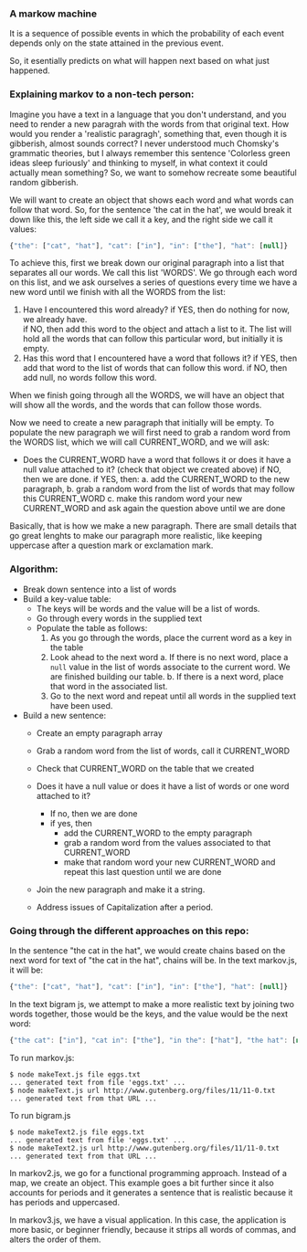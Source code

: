 ### A markow machine

It is a sequence of possible events in which the probability of each event depends only on the state attained in the previous event.

So, it esentially predicts on what will happen next based on what just happened.


### Explaining markov to a non-tech person:
Imagine you have a text in a language that you don't understand, and you need to render a new paragrah with the words from that original text. How would you render a 'realistic paragragh', something that, even though it is gibberish, almost sounds correct? I never understood much Chomsky's grammatic theories, but I always remember this sentence 'Colorless green ideas sleep furiously' and thinking to myself, in what context it could actually mean something? So, we want to somehow recreate some beautiful random gibberish.

We will want to create an object that shows each word and what words can follow that word. So, for the sentence 'the cat in the hat', we would break it down like this, the left side we call it a key, and the right side we call it values:

 ```js
 {"the": ["cat", "hat"], "cat": ["in"], "in": ["the"], "hat": [null]} 
 ```
To achieve this, first we break down our original paragraph into a list that separates all our words. We call this list 'WORDS'. We go through each word on this list, and we ask ourselves a series of questions every time we have a new word until we finish with all the WORDS from the list:
1. Have I encountered this word already?
  if YES, then do nothing for now, we already have.  
  if NO, then add this word to the object and attach a list to it. The list will hold all the words that can follow this particular word, but initially it is empty.
2. Has this word that I encountered have a word that follows it?
  if YES, then add that word to the list of words that can follow this word.
  if NO, then add null, no words follow this word.

When we finish going through all the WORDS, we will have an object that will show all the words, and the words that can follow those words.

Now we need to create a new paragraph that initially will be empty. To populate the new paragraph we will first need to grab a random word from the WORDS list, which we will call CURRENT_WORD, and we will ask:
* Does the CURRENT_WORD have a word that follows it or does it have a null value attached to it? (check that object we created above)
  if NO, then we are done.
  if YES, then:
    a. add the CURRENT_WORD to the new paragraph, 
    b. grab a random word from the list of words that may follow this CURRENT_WORD 
    c. make this random word your new CURRENT_WORD and ask again the question above until we are done


Basically, that is how we make a new paragraph. There are small details that go great lenghts to make our paragraph more realistic, like keeping uppercase after a question mark or exclamation mark. 



### Algorithm:
  - Break down sentence into a list of words
  - Build a key-value table:
    - The keys will be words and the value will be a list of words.
    - Go through every words in the supplied text
    - Populate the table as follows:
      1. As you go through the words, place the current word as a key in the table
      2. Look ahead to the next word
        a. If there is no next word, place a `null` value in the list of words associate to the current word. We are finished building our table.
        b. If there is a next word, place that word in the associated list.
      3. Go to the next word and repeat until all words in the supplied text have been used.
  - Build a new sentence:
    - Create an empty paragraph array
    - Grab a random word from the list of words, call it CURRENT_WORD
    - Check that CURRENT_WORD on the table that we created
    - Does it have a null value or does it have a list of words or one word attached to it?
      - If no, then we are done
      - if yes, then 
          - add the CURRENT_WORD to the empty paragraph
          - grab a random word from the values associated to that CURRENT_WORD
          - make that random word your new CURRENT_WORD and repeat this last question until we are done
  
    - Join the new paragraph and make it a string.
    - Address issues of Capitalization after a period.





### Going through the different approaches on this repo:

In the sentence "the cat in the hat", we would create chains based on the next word
 for text of "the cat in the hat", chains will be.
 In the text markov.js, it will be:
 ```js
 {"the": ["cat", "hat"], "cat": ["in"], "in": ["the"], "hat": [null]} 
 ```
 In the text bigram js, we attempt to make a more realistic text by joining two words together, those would be the keys, and the value would be the next word:

  ```js
  {"the cat": ["in"], "cat in": ["the"], "in the": ["hat"], "the hat": [null]}
  ```

  To run markov.js:
  ```
 $ node makeText.js file eggs.txt
... generated text from file 'eggs.txt' ...
$ node makeText.js url http://www.gutenberg.org/files/11/11-0.txt
... generated text from that URL ...

  ```

  To run bigram.js
  ```
 $ node makeText2.js file eggs.txt
... generated text from file 'eggs.txt' ...
$ node makeText2.js url http://www.gutenberg.org/files/11/11-0.txt
... generated text from that URL ...

 ```

  In markov2.js, we go for a functional programming approach. Instead of a map, we create an object. This example goes a bit further since it also accounts for periods and it generates a sentence that is realistic because it has periods and uppercased.

  In markov3.js, we have a visual application. In this case, the application is more basic, or beginner friendly, because it strips all words of commas, and alters the order of them.